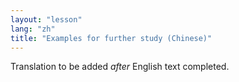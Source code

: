 ```yaml
---
layout: "lesson"
lang: "zh"
title: "Examples for further study (Chinese)"
---
```

Translation to be added _after_ English text completed.
